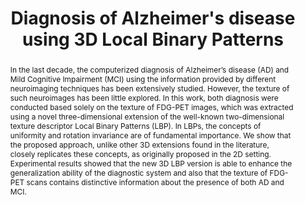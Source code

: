 ---
id:             2013-lbp
title:          Diagnosis of Alzheimer's disease using 3D Local Binary Patterns
authors:
    - Me
    - Margarida
    - JorgeMarques
venue:          "Computer Methods in Biomechanics and Biomedical Engineering: Imaging Visualization, Vol. 1, April, 2013"
year:           "2013"
thumbnail:      assets/publications/2013-lbp/thumbnail.png
thumb_width:    80
bibtex:         "@article{morgado2013diagnosis,<br>&emsp;title={Diagnosis of Alzheimer's disease using 3D local binary patterns},<br>&emsp;author={Morgado, Pedro and Silveira, Margarida and Marques, Jorge S},<br>&emsp;journal={Computer Methods in Biomechanics and Biomedical Engineering: Imaging Visualization},<br>&emsp;volume={1},<br>&emsp;number={1},<br>&emsp;pages={2--12},<br>&emsp;year={2013},<br>&emsp;publisher={Taylor Francis}<br>}"
links:
    paper:        assets/publications/2013-lbp/paper.pdf
other_venues:
    - title:    Extending Local Binary Patterns to 3D for the Diagnosis of Alzheimer's Disease
      venue:    International Symposium on Biomedical Imaging (ISBI), San Francisco, CA, 2013.
      links:
        paper:    assets/publications/2013-lbp-isbi/paper.pdf
        bibtex:   "@inproceedings{Morgado:ISBI2013b,<br>&emsp;title={Extending Local Binary Patterns to 3D for the diagnosis of Alzheimer's disease},<br>&emsp;author={Morgado, Pedro M and Silveira, Margarida and Marques, Jorge S},<br>&emsp;booktitle={IEEE 10th International Symposium on Biomedical Imaging},<br>&emsp;year={2013}<br>}"
layout: project
short_title: LBP based AD diagnosis
abstract: "In the last decade, the computerized diagnosis of Alzheimer’s disease (AD) and Mild Cognitive Impairment (MCI) using the information provided by different neuroimaging techniques has been extensively studied. However, the texture of such neuroimages has been little explored. In this work, both diagnosis were conducted based solely on the texture of FDG-PET images, which was extracted using a novel three-dimensional extension of the well-known two-dimensional texture descriptor Local Binary Patterns (LBP). In LBPs, the concepts of uniformity and rotation invariance are of fundamental importance. We show that the proposed approach, unlike other 3D extensions found in the literature, closely replicates these concepts, as originally proposed in the 2D setting. Experimental results showed that the new 3D LBP version is able to enhance the generalization ability of the diagnostic system and also that the texture of FDG-PET scans contains distinctive information about the presence of both AD and MCI."
---